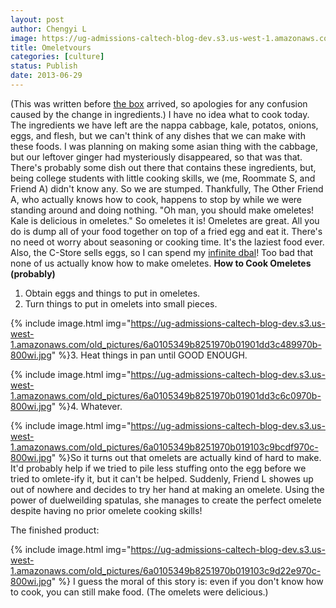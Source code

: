 ```yaml
---
layout: post
author: Chengyi L
image: https://ug-admissions-caltech-blog-dev.s3.us-west-1.amazonaws.com/old_pictures/6a0105349b8251970b01901dd3c0e7970b-800wi.jpg
title: Omeletvours 
categories: [culture]
status: Publish
date: 2013-06-29
---
```


(This was written before <a href="https://caltech.typepad.com/caltech_as_it_happens/2013/06/its-here.html">the box</a> arrived, so apologies for any confusion caused by the change in ingredients.) 
I have no idea what to cook today. The ingredients we have left are the nappa cabbage, kale, potatos, onions, eggs, and flesh, but we can't think of any dishes that we can make with these foods. I was planning on making some asian thing with the cabbage, but our leftover ginger had mysteriously disappeared, so that was that. There's probably some dish out there that contains these ingredients, but, being college students with little cooking skills, we (me, Roommate S, and Friend A) didn't know any. So we are stumped. Thankfully, The Other Friend A, who actually knows how to cook, happens to stop by while we were standing around and doing nothing. "Oh man, you should make omeletes! Kale is delicious in omeletes." So omeletes it is! Omeletes are great. All you do is dump all of your food together on top of a fried egg and eat it. There's no need ot worry about seasoning or cooking time. It's the laziest food ever. Also, the C-Store sells eggs, so I can spend my <a href="https://caltech.typepad.com/caltech_as_it_happens/2013/06/draft-in-which-i-fail-at-photography.html">infinite dbal</a>! Too bad that none of us actually know how to make omeletes. 
**How to Cook Omeletes (probably)**
1. Obtain eggs and things to put in omeletes. 
2. Turn things to put in omelets into small pieces. 

{% include image.html img="https://ug-admissions-caltech-blog-dev.s3.us-west-1.amazonaws.com/old_pictures/6a0105349b8251970b01901dd3c489970b-800wi.jpg" %}3. Heat things in pan until GOOD ENOUGH.


{% include image.html img="https://ug-admissions-caltech-blog-dev.s3.us-west-1.amazonaws.com/old_pictures/6a0105349b8251970b01901dd3c6c0970b-800wi.jpg" %}4. Whatever.


{% include image.html img="https://ug-admissions-caltech-blog-dev.s3.us-west-1.amazonaws.com/old_pictures/6a0105349b8251970b019103c9bcdf970c-800wi.jpg" %}So it turns out that omelets are actually kind of hard to make. It'd probably help if we tried to pile less stuffing onto the egg before we tried to omlete-ify it, but it can't be helped. 
Suddenly, Friend L showes up out of nowhere and decides to try her hand at making an omelete. Using the power of duelweilding spatulas, she manages to create the perfect omelete despite having no prior omelete cooking skills! 

The finished product: 

{% include image.html img="https://ug-admissions-caltech-blog-dev.s3.us-west-1.amazonaws.com/old_pictures/6a0105349b8251970b019103c9d22e970c-800wi.jpg" %}
I guess the moral of this story is: even if you don't know how to cook, you can still make food. 
(The omelets were delicious.)


